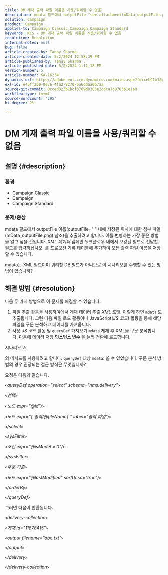 ```yaml
---
title: DM 게재 출력 파일 이름을 사용/쿼리할 수 없음
description: mdata 필드에서 outputFile "see attachment(mData_outputFile.png) for location"을 추출하는 방법을 알아봅니다.
solution: Campaign
product: Campaign
applies-to: Campaign Classic,Campaign,Campaign Standard
keywords: KCS - DM 게재 출력 파일 이름을 사용/쿼리할 수 없음
resolution: Resolution
internal-notes: null
bug: false
article-created-by: Tanay Sharma .
article-created-date: 5/2/2024 12:58:39 PM
article-published-by: Tanay Sharma .
article-published-date: 5/2/2024 1:11:18 PM
version-number: 5
article-number: KA-16234
dynamics-url: https://adobe-ent.crm.dynamics.com/main.aspx?forceUCI=1&pagetype=entityrecord&etn=knowledgearticle&id=9bc4d0b0-8308-ef11-9f8a-6045bd026dc7
exl-id: e45ff2b0-8e36-4fa2-8270-6a6ddaa0b7aa
source-git-commit: 0cced323b1bcf3709d8383e2cdca7c8763b1e1a0
workflow-type: tm+mt
source-wordcount: '295'
ht-degree: 2%

---
```


# DM 게재 출력 파일 이름을 사용/쿼리할 수 없음

## 설명 {#description}


### 환경

- Campaign Classic
- Campaign
- Campaign Standard


### 문제/증상

mdata 필드에서 outputFile 이름(outputFile=&quot; &quot; 내에 저장된 위치에 대한 첨부 파일(mData_outputFile.png) 참조)을 추출하려고 합니다. 이를 변형하는 가장 좋은 방법을 알고 싶을 것입니다. *XML 데이터* 캠페인 워크플로우 내에서 보강된 필드로 전달할 필드를 입력하십시오. 를 프로모션 기록 테이블에 추가하여 모든 출력 파일 이름을 저장할 수 있습니다.

mdata는 XML 필드이며 쿼리할 DB 필드가 아니므로 이 시나리오를 수행할 수 있는 방법이 있습니까?




## 해결 방법 {#resolution}


다음 두 가지 방법으로 이 문제를 해결할 수 있습니다.

1. 파일 추출 활동을 사용하여에서 게재 데이터 추출 *XML* 포맷. 이렇게 하면 `mdata` 도 추출됩니다. 그런 다음 파일 로드 활동이나 JavaScript(*JS 코드)* 활동을 통해 해당 파일을 구문 분석하고 데이터를 가져옵니다.
2. 사용 *JS 코드* 활동 및 `queryDef` 가져오기 `mdata` 게재 후 XML을 구문 분석합니다. 다음에 데이터 저장 <b>인스턴스 변수</b> 을 눌러 전환에 로드합니다.


시나리오 2:

의 메서드를 사용하려고 합니다. `queryDef` 대상 `mdata`: 쓸 수 있었습니다. 구문 분석 방법의 경우 권장되는 접근 방식은 무엇입니까?

요청은 다음과 같습니다.

*`<`queryDef operation=&quot;select&quot; schema=&quot;nms:delivery&quot;`>`*

*`<`선택`>`*

*`<`노드 expr=&quot;@id&quot;/`>`*

*`<`노드 expr=&quot;`[` 출력/@fileName`]` &quot; label=&quot;출력 파일&quot;/`>`*

*`<`/select`>`*

*`<`sysFilter`>`*

*`<`조건 expr=&quot;@isModel = 0&quot;/`>`*

*`<`/sysFilter`>`*

*`<`주문 기준`>`*

*`<`노드 expr=&quot;@lastModified&quot; sortDesc=&quot;true&quot;/`>`*

*`<`/orderBy`>`*

*`<`/queryDef`>`*



그러면 다음이 반환됩니다.

*`<`delivery-collection`>`*

*`<`게재 id=&quot;11878415&quot;`>`*

*`<`output filename=&quot;abc.txt&quot;`>`*

*`<`/output`>`*

*`<`/delivery`>`*

*`<`/delivery-collection`>`*
